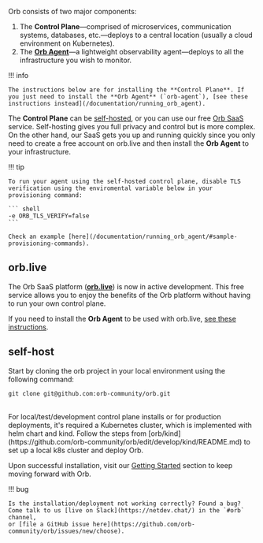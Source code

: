 Orb consists of two major components:

1. The **Control Plane**—comprised of microservices, communication systems, databases, etc.—deploys to a 
central location (usually a cloud environment on Kubernetes).
1. The **[Orb Agent](/documentation/running_orb_agent)**—a lightweight observability agent—deploys to all the infrastructure you wish to monitor.

!!! info
    
    The instructions below are for installing the **Control Plane**. If you just need to install the **Orb Agent** (`orb-agent`), [see these instructions instead](/documentation/running_orb_agent).

The **Control Plane** can be [self-hosted](#self-host), or you can use our free [Orb SaaS](#orblive) service. Self-hosting gives you full privacy and control but is more complex. On the other hand, our SaaS gets you up and running quickly since you only need to create a free account on orb.live and then install the **Orb Agent** to your infrastructure.

!!! tip
    
    To run your agent using the self-hosted control plane, disable TLS verification using the enviromental variable below in your provisioning command:
    
    ``` shell
    -e ORB_TLS_VERIFY=false
    ```

    Check an example [here](/documentation/running_orb_agent/#sample-provisioning-commands).


## orb.live 
The Orb SaaS platform ([**orb.live**](http://orb.live)) is now in active development. This free service allows you to enjoy the benefits of the Orb platform without having to run your own control plane.

If you need to install the **Orb Agent** to be used with orb.live, [see these instructions](/documentation/running_orb_agent).

## self-host

Start by cloning the orb project in your local environment using the following command:

```
git clone git@github.com:orb-community/orb.git
```

<br>
For local/test/development control plane installs or for production deployments, it's required a Kubernetes cluster, which is implemented with helm chart and kind. Follow the steps from [orb/kind](https://github.com/orb-community/orb/edit/develop/kind/README.md) to set up a local k8s cluster and deploy Orb.


Upon successful installation, visit our [Getting Started](https://orb.community/getting_started) section to keep moving forward with Orb.

!!! bug

    Is the installation/deployment not working correctly? Found a bug? Come talk to us [live on Slack](https://netdev.chat/) in the `#orb` channel,
    or [file a GitHub issue here](https://github.com/orb-community/orb/issues/new/choose).